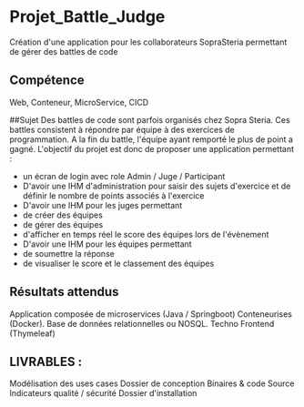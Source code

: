 # Projet_Battle_Judge

Création d'une application pour les collaborateurs SopraSteria permettant de gérer des battles de code

## Compétence
Web, Conteneur, MicroService, CICD

##Sujet 
Des battles de code sont parfois organisés chez Sopra Steria. Ces battles consistent à répondre par
équipe à des exercices de programmation.
A la fin du battle, l'équipe ayant remporté le plus de point a gagné.
L'objectif du projet est donc de proposer une application permettant :
- un écran de login avec role Admin / Juge / Participant
- D'avoir une IHM d'administration pour saisir des sujets d'exercice et de définir le nombre de points
associés à l'exercice
- D'avoir une IHM pour les juges permettant
- de créer des équipes
- de gérer des équipes
- d'afficher en temps réel le score des équipes lors de l'évènement 
- D'avoir une IHM pour les équipes permettant
- de soumettre la réponse
- de visualiser le score et le classement des équipes

## Résultats attendus
Application composée de microservices (Java / Springboot) 
Conteneurises (Docker).
Base de données relationnelles ou NOSQL.
Techno Frontend (Thymeleaf)

## LIVRABLES :
Modélisation des uses cases
Dossier de conception
Binaires & code Source
Indicateurs qualité / sécurité
Dossier d'installation
